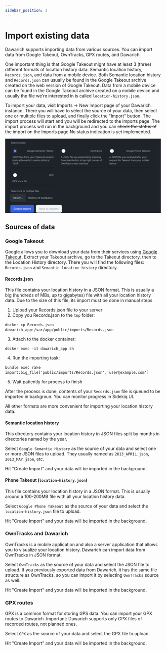 ```yaml
---
sidebar_position: 3
---
```


# Import existing data

Dawarich supports importing data from various sources. You can import data from Google Takeout, OwnTracks, GPX routes, and Dawarich.

One important thing is that Google Takeout might have at least 3 (three) different formats of location history data: Semantic location history, `Records.json`, and data from a mobile device. Both Semantic location history and `Records.json` can usually be found in the Google Takeout archive created on the web version of Google Takeout. Data from a mobile device can be found in the Google Takeout archive created on a mobile device and usually the file we're interested in is called `location-history.json`.

To import your data, visit Imports -> New Import page of your Dawarich instance. There you will have to select the source of your data, then select one or multiple files to upload, and finally click the "Import" button. The import process will start and you will be redirected to the Imports page. The import process will run in the background and you can ~~check the status of the import on the Imports page~~ No status indication is yet implemented.

![Imports](./new-import.jpeg)

## Sources of data

### Google Takeout

Google allows you to download your data from their services using [Google Takeout](https://takeout.google.com/settings/takeout?pli=1). Extract your Takeout archive, go to the Takeout directory, then to the Location History directory. There you will find the following files: `Records.json` and `Semantic location history` directory.

#### Records.json

This file contains your location history in a JSON format. This is usually a big (hundreds of MBs, up to gigabytes) file with all your location history data. Due to the size of this file, its import must be done in manual steps.

1. Upload your Records.json file to your server
2. Copy you Records.json to the `tmp` folder:
```
docker cp Records.json dawarich_app:/var/app/public/imports/Records.json
```
3. Attach to the docker container:
```
docker exec -it dawarich_app sh
```
4. Run the importing task:
```
bundle exec rake import:big_file['public/imports/Records.json','user@example.com']
```
5. Wait patiently for process to finish

After the process is done, contents of your `Records.json` file is queued to be imported in backgroun. You can monitor progress in Sidekiq UI.

All other formats are more convenient for importing your location history data.


#### Semantic location history

This directory contains your location history in JSON files split by months in directories named by the year.

Select `Google Semantic History` as the source of your data and select one or more JSON files to upload. They usually named as `2013_APRIL.json`, `2013_MAY.json`, etc.

Hit "Create Import" and your data will be imported in the background.

#### Phone Takeout (`location-history.json`)

This file contains your location history in a JSON format. This is usually around a 100-200MB file with all your location history data.

Select `Google Phone Takeout` as the source of your data and select the `location-history.json` file to upload.

Hit "Create Import" and your data will be imported in the background.

### OwnTracks and Dawarich

OwnTracks is a mobile application and also a server application that allows you to visualize your location history. Dawarich can import data from OwnTracks in JSON format.

Select `OwnTracks` as the source of your data and select the JSON file to upload. If you previously exported data from Dawarich, it has the same file structure as OwnTracks, so you can import it by selecting `OwnTracks` source as well.

Hit "Create Import" and your data will be imported in the background.

### GPX routes

GPX is a common format for storing GPS data. You can import your GPX routes to Dawarich. Important: Dawarich supports only GPX files of recorded routes, not planned ones.

Select `GPX` as the source of your data and select the GPX file to upload.

Hit "Create Import" and your data will be imported in the background.
